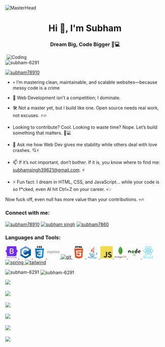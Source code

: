 ![MasterHead](https://github.com/Anmol-Baranwal/Cool-GIFs-For-GitHub/assets/74038190/d48893bd-0757-481c-8d7e-ba3e163feae7)
<h1 align="center">Hi 👋, I'm Subham</h1>
<h3 align="center">Dream Big, Code Bigger 🚀💻</h3>
<img align="right" alt="Coding" width="500" src="https://media4.giphy.com/media/eYvrQb8XOBhSE0UXGa/giphy.webp?cid=ecf05e47d99kz7l1mlwg4g0iks5ljmxwolr2mh8kc69no1pw&ep=v1_gifs_related&rid=giphy.webp&ct=g">

<p align="left"> <img src="https://komarev.com/ghpvc/?username=subham-6291&label=Profile%20views&color=0e75b6&style=flat" alt="subham-6291" /> </p>

<p align="left"> <a href="https://twitter.com/subham78910" target="blank"><img src="https://img.shields.io/twitter/follow/subham78910?logo=twitter&style=for-the-badge" alt="subham78910" /></a> </p>

- 💀 I’m mastering clean, maintainable, and scalable websites—because messy code is a crime

- 🧩 Web Development isn’t a competition; I dominate.

- 🛠 Not a master yet, but I build like one. Open source needs real work, not excuses. ⚡🔥

- Looking to contribute? Cool. Looking to waste time? Nope. Let’s build something that matters. 🚀💻

- 💬 Ask me how Web Dev gives me stability while others deal with love crashes. 💘⚡

- 📫 If it’s not important, don’t bother. If it is, you know where to find me: subhamsingh39621@gmail.com. ⚡

- ⚡ Fun fact: I dream in HTML, CSS, and JavaScript… while your code is so f*cked, even AI hit Ctrl+Z on your career. 💀💡

Now fuck off, even null has more value than your contributions. 💀🔥

<h3 align="left">Connect with me:</h3>
<p align="left">
<a href="https://twitter.com/subham78910" target="blank"><img align="center" src="https://raw.githubusercontent.com/rahuldkjain/github-profile-readme-generator/master/src/images/icons/Social/twitter.svg" alt="subham78910" height="30" width="40" /></a>
<a href="https://www.linkedin.com/in/subham-singh-ab1734270?utm_source=share&utm_campaign=share_via&utm_content=profile&utm_medium=android_app" target="blank"><img align="center" src="https://raw.githubusercontent.com/rahuldkjain/github-profile-readme-generator/master/src/images/icons/Social/linked-in-alt.svg" alt="subham singh" height="30" width="40" /></a>
<a href="https://www.leetcode.com/subham7860" target="blank"><img align="center" src="https://raw.githubusercontent.com/rahuldkjain/github-profile-readme-generator/master/src/images/icons/Social/leet-code.svg" alt="subham7860" height="30" width="40" /></a>
</p>

<h3 align="left">Languages and Tools:</h3>
<p align="left"> <a href="https://getbootstrap.com" target="_blank" rel="noreferrer"> <img src="https://raw.githubusercontent.com/devicons/devicon/master/icons/bootstrap/bootstrap-plain-wordmark.svg" alt="bootstrap" width="40" height="40"/> </a> <a href="https://www.cprogramming.com/" target="_blank" rel="noreferrer"> <img src="https://raw.githubusercontent.com/devicons/devicon/master/icons/c/c-original.svg" alt="c" width="40" height="40"/> </a> <a href="https://www.w3schools.com/css/" target="_blank" rel="noreferrer"> <img src="https://raw.githubusercontent.com/devicons/devicon/master/icons/css3/css3-original-wordmark.svg" alt="css3" width="40" height="40"/> </a> <a href="https://expressjs.com" target="_blank" rel="noreferrer"> <img src="https://raw.githubusercontent.com/devicons/devicon/master/icons/express/express-original-wordmark.svg" alt="express" width="40" height="40"/> </a> <a href="https://git-scm.com/" target="_blank" rel="noreferrer"> <img src="https://www.vectorlogo.zone/logos/git-scm/git-scm-icon.svg" alt="git" width="40" height="40"/> </a> <a href="https://www.w3.org/html/" target="_blank" rel="noreferrer"> <img src="https://raw.githubusercontent.com/devicons/devicon/master/icons/html5/html5-original-wordmark.svg" alt="html5" width="40" height="40"/> </a> <a href="https://www.java.com" target="_blank" rel="noreferrer"> <img src="https://raw.githubusercontent.com/devicons/devicon/master/icons/java/java-original.svg" alt="java" width="40" height="40"/> </a> <a href="https://developer.mozilla.org/en-US/docs/Web/JavaScript" target="_blank" rel="noreferrer"> <img src="https://raw.githubusercontent.com/devicons/devicon/master/icons/javascript/javascript-original.svg" alt="javascript" width="40" height="40"/> </a> <a href="https://www.mongodb.com/" target="_blank" rel="noreferrer"> <img src="https://raw.githubusercontent.com/devicons/devicon/master/icons/mongodb/mongodb-original-wordmark.svg" alt="mongodb" width="40" height="40"/> </a> <a href="https://nodejs.org" target="_blank" rel="noreferrer"> <img src="https://raw.githubusercontent.com/devicons/devicon/master/icons/nodejs/nodejs-original-wordmark.svg" alt="nodejs" width="40" height="40"/> </a> <a href="https://reactjs.org/" target="_blank" rel="noreferrer"> <img src="https://raw.githubusercontent.com/devicons/devicon/master/icons/react/react-original-wordmark.svg" alt="react" width="40" height="40"/> </a> <a href="https://spring.io/" target="_blank" rel="noreferrer"> <img src="https://www.vectorlogo.zone/logos/springio/springio-icon.svg" alt="spring" width="40" height="40"/> </a> <a href="https://tailwindcss.com/" target="_blank" rel="noreferrer"> <img src="https://www.vectorlogo.zone/logos/tailwindcss/tailwindcss-icon.svg" alt="tailwind" width="40" height="40"/> </a> </p>

<p><img align="left" src="https://github-readme-stats.vercel.app/api/top-langs?username=subham-6291&show_icons=true&locale=en&layout=compact" alt="subham-6291" /></p>

<p>&nbsp;<img align="center" src="https://github-readme-stats.vercel.app/api?username=subham-6291&show_icons=true&locale=en" alt="subham-6291" /></p>

<img src="https://user-images.githubusercontent.com/74038190/212747107-5b654ba5-31c6-4366-b42b-51b822e9bc52.gif" width="400">
<br><br>


<img src="https://user-images.githubusercontent.com/74038190/212284158-e840e285-664b-44d7-b79b-e264b5e54825.gif" width="400">
<br><br>


<img src="https://github.com/user-attachments/assets/0bf134e2-c0ba-488b-bbd4-9300f2f77871" width="400">
<br><br>

<img src="https://github.com/Anmol-Baranwal/Cool-GIFs-For-GitHub/assets/74038190/6f28d73e-0d7e-4a6c-8ddf-bb24b69a71c0" width="400">
<br><br>


<img src="https://user-images.githubusercontent.com/74038190/218265814-3084a4ba-809c-4135-afc0-8685d0f634b3.gif" width="300">
<br><br>


<img src="https://github.com/Anmol-Baranwal/Cool-GIFs-For-GitHub/assets/74038190/5f508f05-88cd-4b49-97ed-c7841874ccfc" width="300">
<br><br>

